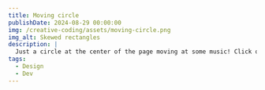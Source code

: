 ```yaml
---
title: Moving circle
publishDate: 2024-08-29 00:00:00
img: /creative-coding/assets/moving-circle.png
img_alt: Skewed rectangles
description: |
  Just a circle at the center of the page moving at some music! Click on the canvas to make it play, click on the canvas to make it pause!
tags:
  - Design
  - Dev
---
```

<main>
    <canvas id="moving-circle"></canvas>
</main>
<script src="/creative-coding/assets/scripts/3a.audio.js"></script>